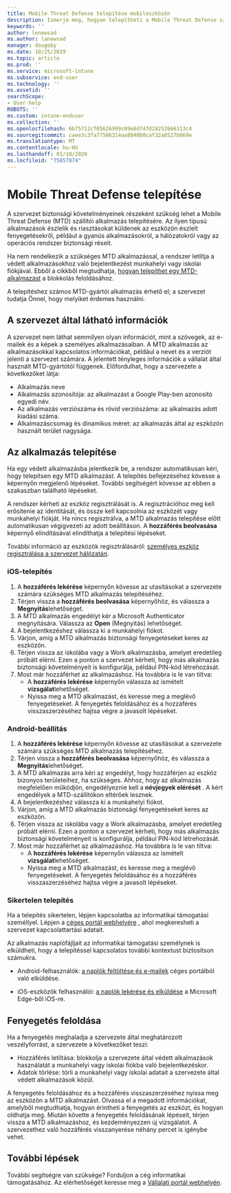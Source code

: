 ```yaml
---
title: Mobile Threat Defense telepítése mobileszközön
description: Ismerje meg, hogyan telepítheti a Mobile Threat Defense szolgáltatást mobileszközön.
keywords: ''
author: lenewsad
ms.author: lanewsad
manager: dougeby
ms.date: 10/25/2019
ms.topic: article
ms.prod: ''
ms.service: microsoft-intune
ms.subservice: end-user
ms.technology: ''
ms.assetid: ''
searchScope:
- User help
ROBOTS: ''
ms.custom: intune-enduser
ms.collection: ''
ms.openlocfilehash: 6b75712cf05626999c09e8d74fd28252666313c4
ms.sourcegitcommit: caee3c3fa77586314aa8040b0caf32a0527b669e
ms.translationtype: MT
ms.contentlocale: hu-HU
ms.lasthandoff: 01/10/2020
ms.locfileid: "75857874"
---
```

# <a name="install-mobile-threat-defense"></a>Mobile Threat Defense telepítése   

A szervezet biztonsági követelményeinek részeként szükség lehet a Mobile Threat Defense (MTD) szállítói alkalmazás telepítésére. Az ilyen típusú alkalmazások észlelik és riasztásokat küldenek az eszközön észlelt fenyegetésekről, például a gyanús alkalmazásokról, a hálózatokról vagy az operációs rendszer biztonsági réseit.  

Ha nem rendelkezik a szükséges MTD alkalmazással, a rendszer letiltja a védett alkalmazásokhoz való bejelentkezést munkahelyi vagy iskolai fiókjával. Ebből a cikkből megtudhatja, [hogyan telepíthet egy MTD-alkalmazást](set-up-mobile-threat-defense.md#install-app) a blokkolás feloldásához.  

A telepítéshez számos MTD-gyártói alkalmazás érhető el; a szervezet tudatja Önnel, hogy melyiket érdemes használni. 


## <a name="information-your-organization-can-see"></a>A szervezet által látható információk   

A szervezet nem láthat semmilyen olyan információt, mint a szövegek, az e-mailek és a képek a személyes alkalmazásaiban. A MTD alkalmazás az alkalmazásokkal kapcsolatos információkat, például a nevet és a verziót jelenti a szervezet számára. A jelentett tényleges információk a vállalat által használt MTD-gyártótól függenek. Előfordulhat, hogy a szervezete a következőket látja:   

* Alkalmazás neve  
* Alkalmazás azonosítója: az alkalmazást a Google Play-ben azonosító egyedi név.  
* Az alkalmazás verziószáma és rövid verziószáma: az alkalmazás adott kiadási száma.  
* Alkalmazáscsomag és dinamikus méret: az alkalmazás által az eszközön használt terület nagysága. 


## <a name="install-app"></a>Az alkalmazás telepítése    
Ha egy védett alkalmazásba jelentkezik be, a rendszer automatikusan kéri, hogy telepítsen egy MTD alkalmazást. A telepítés befejezéséhez kövesse a képernyőn megjelenő lépéseket. További segítségért kövesse az ebben a szakaszban található lépéseket.  
 
A rendszer kérheti az eszköz regisztrálását is. A regisztrációhoz meg kell erősítenie az identitását, és össze kell kapcsolnia az eszközét vagy munkahelyi fiókját. Ha nincs regisztrálva, a MTD alkalmazás telepítése előtt automatikusan végigvezeti az adott beállításon. A **hozzáférés beolvasása** képernyő elindításával elindíthatja a telepítési lépéseket.  

További információ az eszközök regisztrálásáról: [személyes eszköz regisztrálása a szervezet hálózatán](https://docs.microsoft.com/azure/active-directory/user-help/user-help-register-device-on-network).  

### <a name="ios-setup"></a>iOS-telepítés  

1. A **hozzáférés lekérése** képernyőn kövesse az utasításokat a szervezete számára szükséges MTD alkalmazás telepítéséhez.   
2. Térjen vissza a **hozzáférés beolvasása** képernyőhöz, és válassza a **Megnyitás**lehetőséget.  
3. A MTD alkalmazás engedélyt kér a Microsoft Authenticator megnyitására. Válassza az **Open** (Megnyitás) lehetőséget. 
4. A bejelentkezéshez válassza ki a munkahelyi fiókot. 
5. Várjon, amíg a MTD alkalmazás biztonsági fenyegetéseket keres az eszközön. 
6. Térjen vissza az iskolába vagy a Work alkalmazásba, amelyet eredetileg próbált elérni. Ezen a ponton a szervezet kérheti, hogy más alkalmazás biztonsági követelményeit is konfigurálja, például PIN-kód létrehozását.   
7. Most már hozzáférhet az alkalmazáshoz. Ha továbbra is le van tiltva:  
    * A **hozzáférés lekérése** képernyőn válassza az ismételt **vizsgálat**lehetőséget.  
    * Nyissa meg a MTD alkalmazást, és keresse meg a meglévő fenyegetéseket. A fenyegetés feloldásához és a hozzáférés visszaszerzéséhez hajtsa végre a javasolt lépéseket.    

### <a name="android-setup"></a>Android-beállítás 

1. A **hozzáférés lekérése** képernyőn kövesse az utasításokat a szervezete számára szükséges MTD alkalmazás telepítéséhez.  
2. Térjen vissza a **hozzáférés beolvasása** képernyőhöz, és válassza a **Megnyitás**lehetőséget.  
3. A MTD alkalmazás arra kéri az engedélyt, hogy hozzáférjen az eszköz bizonyos területeihez, ha szükséges. Ahhoz, hogy az alkalmazás megfelelően működjön, engedélyeznie kell a **névjegyek elérését** . A kért engedélyek a MTD-szállítókon eltérőek lesznek.  
4. A bejelentkezéshez válassza ki a munkahelyi fiókot.  
5. Várjon, amíg a MTD alkalmazás biztonsági fenyegetéseket keres az eszközön.  
6. Térjen vissza az iskolába vagy a Work alkalmazásba, amelyet eredetileg próbált elérni. Ezen a ponton a szervezet kérheti, hogy más alkalmazás biztonsági követelményeit is konfigurálja, például PIN-kód létrehozását.  
7. Most már hozzáférhet az alkalmazáshoz. Ha továbbra is le van tiltva:  
    * A **hozzáférés lekérése** képernyőn válassza az ismételt **vizsgálat**lehetőséget.  
    * Nyissa meg a MTD alkalmazást, és keresse meg a meglévő fenyegetéseket. A fenyegetés feloldásához és a hozzáférés visszaszerzéséhez hajtsa végre a javasolt lépéseket.  

### <a name="installation-failed"></a>Sikertelen telepítés  

Ha a telepítés sikertelen, lépjen kapcsolatba az informatikai támogatási személlyel. Lépjen a [céges portál webhelyére](https://go.microsoft.com/fwlink/?linkid=2010980) , ahol megkeresheti a szervezet kapcsolattartási adatait.  

Az alkalmazás naplófájljait az informatikai támogatási személynek is elküldheti, hogy a telepítéssel kapcsolatos további kontextust biztosítson számukra.  
* Android-felhasználók: [a naplók feltöltése és e-mailek](https://docs.microsoft.com/intune-user-help/send-logs-to-your-it-admin-by-email-android) céges portálból való elküldése.   

* iOS-eszközök felhasználói: [a naplók lekérése és elküldése](https://docs.microsoft.com/intune/apps/manage-microsoft-edge#use-microsoft-edge-on-ios-to-access-managed-app-logs) a Microsoft Edge-ből iOS-re.  

## <a name="resolve-a-threat"></a>Fenyegetés feloldása  
Ha a fenyegetés meghaladja a szervezete által meghatározott veszélyforrást, a szervezete a következőket teszi:  
   
* Hozzáférés letiltása: blokkolja a szervezete által védett alkalmazások használatát a munkahelyi vagy iskolai fiókba való bejelentkezéskor.  
* Adatok törlése: törli a munkahelyi vagy iskolai adatait a szervezete által védett alkalmazások közül.  

A fenyegetés feloldásához és a hozzáférés visszaszerzéséhez nyissa meg az eszközön a MTD alkalmazást. Olvassa el a megadott információkat, amelyből megtudhatja, hogyan érintheti a fenyegetés az eszközt, és hogyan oldhatja meg. Miután követte a fenyegetés feloldásának lépéseit, térjen vissza a MTD alkalmazáshoz, és kezdeményezzen új vizsgálatot. A szervezethez való hozzáférés visszanyerése néhány percet is igénybe vehet.  

## <a name="next-steps"></a>További lépések  

További segítségre van szüksége? Forduljon a cég informatikai támogatásához. Az elérhetőségét keresse meg a [Vállalati portál webhelyén](https://go.microsoft.com/fwlink/?linkid=2010980).

